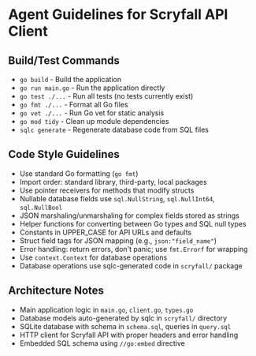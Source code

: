 # Agent Guidelines for Scryfall API Client

## Build/Test Commands
- `go build` - Build the application
- `go run main.go` - Run the application directly
- `go test ./...` - Run all tests (no tests currently exist)
- `go fmt ./...` - Format all Go files
- `go vet ./...` - Run Go vet for static analysis
- `go mod tidy` - Clean up module dependencies
- `sqlc generate` - Regenerate database code from SQL files

## Code Style Guidelines
- Use standard Go formatting (`go fmt`)
- Import order: standard library, third-party, local packages
- Use pointer receivers for methods that modify structs
- Nullable database fields use `sql.NullString`, `sql.NullInt64`, `sql.NullBool`
- JSON marshaling/unmarshaling for complex fields stored as strings
- Helper functions for converting between Go types and SQL null types
- Constants in UPPER_CASE for API URLs and defaults
- Struct field tags for JSON mapping (e.g., `json:"field_name"`)
- Error handling: return errors, don't panic; use `fmt.Errorf` for wrapping
- Use `context.Context` for database operations
- Database operations use sqlc-generated code in `scryfall/` package

## Architecture Notes
- Main application logic in `main.go`, `client.go`, `types.go`
- Database models auto-generated by sqlc in `scryfall/` directory
- SQLite database with schema in `schema.sql`, queries in `query.sql`
- HTTP client for Scryfall API with proper headers and error handling
- Embedded SQL schema using `//go:embed` directive